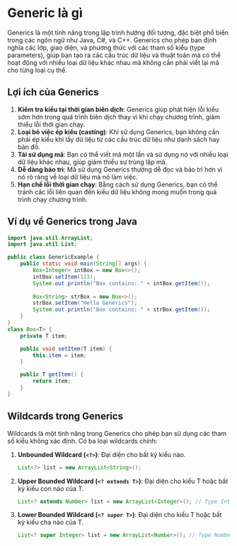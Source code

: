 # Generic là gì
Generics là một tính năng trong lập trình hướng đối tượng, đặc biệt phổ biến trong các ngôn ngữ như Java, C#, và C++. Generics cho phép bạn định nghĩa các lớp, giao diện, và phương thức với các tham số kiểu (type parameters), giúp bạn tạo ra các cấu trúc dữ liệu và thuật toán mà có thể hoạt động với nhiều loại dữ liệu khác nhau mà không cần phải viết lại mã cho từng loại cụ thể.

## Lợi ích của Generics
1. **Kiểm tra kiểu tại thời gian biên dịch**: Generics giúp phát hiện lỗi kiểu sớm hơn trong quá trình biên dịch thay vì khi chạy chương trình, giảm thiểu lỗi thời gian chạy.
2. **Loại bỏ việc ép kiểu (casting)**: Khi sử dụng Generics, bạn không cần phải ép kiểu khi lấy dữ liệu từ các cấu trúc dữ liệu như danh sách hay bản đồ.
3. **Tái sử dụng mã**: Bạn có thể viết mã một lần và sử dụng nó với nhiều loại dữ liệu khác nhau, giúp giảm thiểu sự trùng lặp mã.
4. **Dễ dàng bảo trì**: Mã sử dụng Generics thường dễ đọc và bảo trì hơn vì nó rõ ràng về loại dữ liệu mà nó làm việc.
5. **Hạn chế lỗi thời gian chạy**: Bằng cách sử dụng Generics, bạn có thể tránh các lỗi liên quan đến kiểu dữ liệu không mong muốn trong quá trình chạy chương trình.

## Ví dụ về Generics trong Java
```java
import java.util.ArrayList;
import java.util.List;

public class GenericExample {
    public static void main(String[] args) {
        Box<Integer> intBox = new Box<>();
        intBox.setItem(123);
        System.out.println("Box contains: " + intBox.getItem());
        
        Box<String> strBox = new Box<>();
        strBox.setItem("Hello Generics");
        System.out.println("Box contains: " + strBox.getItem());
    }
}
class Box<T> {
    private T item;

    public void setItem(T item) {
        this.item = item;
    }

    public T getItem() {
        return item;
    }
}
```

## Wildcards trong Generics
Wildcards là một tính năng trong Generics cho phép bạn sử dụng các tham số kiểu không xác định. Có ba loại wildcards chính:
1. **Unbounded Wildcard (`<?>`)**: Đại diện cho bất kỳ kiểu nào.
   ```java
   List<?> list = new ArrayList<String>();
   ```
2. **Upper Bounded Wildcard (`<? extends T>`)**: Đại diện cho kiểu T hoặc bất kỳ kiểu con nào của T.
   ```java
   List<? extends Number> list = new ArrayList<Integer>(); // Type Integer, Double, Float đều hợp lệ
   ```
3. **Lower Bounded Wildcard (`<? super T>`)**: Đại diện cho kiểu T hoặc bất kỳ kiểu cha nào của T.
   ```java
   List<? super Integer> list = new ArrayList<Number>(); // Type Number, Object đều hợp lệ
   ```
